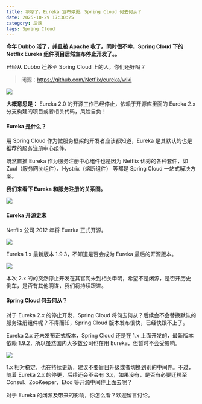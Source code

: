 ```yaml
---
title: 凉凉了，Eureka 宣布停更，Spring Cloud 何去何从？
date: 2025-10-29 17:30:25
category: 后端
tags: Spring Cloud
---
```


**今年 Dubbo 活了，并且被 Apache 收了。同时很不幸，Spring Cloud 下的 Netflix Eureka 组件项目居然宣布停止开发了。。**

已经从 Dubbo 迁移至 Spring Cloud 上的人，你们还好吗？

> 闭源：https://github.com/Netflix/eureka/wiki

![](http://img.javastack.cn/18-7-10/71721072.jpg)

**大概意思是：** Eureka 2.0 的开源工作已经停止，依赖于开源库里面的 Eureka 2.x 分支构建的项目或者相关代码，风险自负！

#### Eureka 是什么？

用 Spring Cloud 作为微服务框架的开发者应该都知道，Eureka 是其默认的也是推荐的服务注册中心组件。

既然首推 Eureka 作为服务注册中心组件也是因为 Netflix 优秀的各种套件，如 Zuul（服务网关组件）、Hystrix（熔断组件） 等都是 Spring Cloud 一站式解决方案。

**我们来看下 Eureka 和服务注册的关系图。**

![](http://img.javastack.cn/18-7-10/66188885.jpg)

#### Eureka 开源史末

Netflix 公司 2012 年将 Euerka 正式开源。

![](http://img.javastack.cn/18-7-10/27687996.jpg)

Eureka 1.x 最新版本 1.9.3，不知道是否会成为 Eureka 最后的开源版本。

![](http://img.javastack.cn/18-7-10/33405423.jpg)

本次 2.x 的的突然停止开发在其官网未到相关申明，希望不是闭源，是否开历史倒车，是否有其他阴谋，我们将持续跟进。

#### Spring Cloud 何去何从？

对于 Eureka 2.x 的停止开发，Spring Cloud 将何去何从？后续会不会替换默认的服务注册组件呢？不得而知，Spring Cloud 版本发布很快，已经快跟不上了。

Eureka 2.x 还未发布正式版本，Spring Cloud 还是在 1.x 上面开发的，最新版本依赖 1.9.2，所以虽然国内大多数公司也在用 Eureka，但暂时不会受影响。

![](http://img.javastack.cn/18-7-10/62658130.jpg)

1.x 相对稳定，也在持续更新，建议不要盲目升级或者切换到别的中间件。不过，随着 Eureka 2.x 的停更，后续还会不会有 3.x，如果没有，是否有必要迁移至 Consul、ZooKeeper、Etcd 等开源中间件上面去呢？

对于 Eureka 的闭源及带来的影响，你怎么看？欢迎留言讨论。

